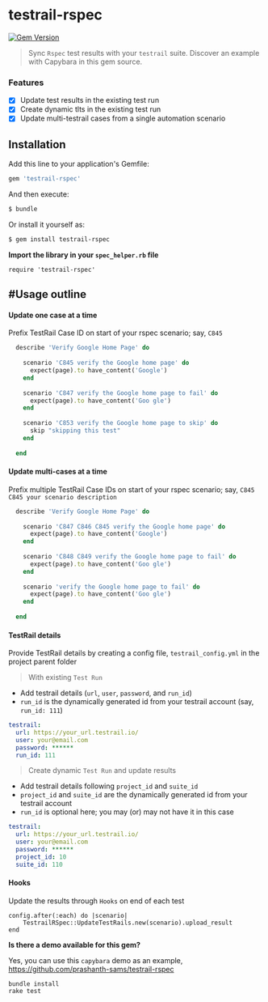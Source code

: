 # testrail-rspec
[![Gem Version](https://badge.fury.io/rb/testrail-rspec.svg)](http://badge.fury.io/rb/testrail-rspec)
> Sync `Rspec` test results with your `testrail` suite. Discover an example with Capybara in this gem source.

### Features
- [x] Update test results in the existing test run
- [x] Create dynamic tlts in the existing test run
- [x] Update multi-testrail cases from a single automation scenario 

## Installation

Add this line to your application's Gemfile:
```ruby
gem 'testrail-rspec'
```

And then execute:
```bash
$ bundle
```

Or install it yourself as:
```bash
$ gem install testrail-rspec
```

**Import the library in your `spec_helper.rb` file**
```
require 'testrail-rspec'
```

## #Usage outline

#### Update one case at a time
Prefix TestRail Case ID on start of your rspec scenario; say, `C845`

```ruby
  describe 'Verify Google Home Page' do
    
    scenario 'C845 verify the Google home page' do
      expect(page).to have_content('Google')
    end
  
    scenario 'C847 verify the Google home page to fail' do
      expect(page).to have_content('Goo gle')
    end
    
    scenario 'C853 verify the Google home page to skip' do
      skip "skipping this test"
    end
  
  end
```

#### Update multi-cases at a time

Prefix multiple TestRail Case IDs on start of your rspec scenario; say, `C845 C845 your scenario description`

```ruby
  describe 'Verify Google Home Page' do
    
    scenario 'C847 C846 C845 verify the Google home page' do
      expect(page).to have_content('Google')
    end
  
    scenario 'C848 C849 verify the Google home page to fail' do
      expect(page).to have_content('Goo gle')
    end
    
    scenario 'verify the Google home page to fail' do
      expect(page).to have_content('Goo gle')
    end
    
  end
```

#### TestRail details

Provide TestRail details by creating a config file, `testrail_config.yml` in the project parent folder

> With existing `Test Run`

- Add testrail details (`url`, `user`, `password`, and `run_id`)
- `run_id` is the dynamically generated id from your testrail account (say, `run_id: 111`)

```yaml
testrail:
  url: https://your_url.testrail.io/
  user: your@email.com
  password: ******
  run_id: 111
```

> Create dynamic `Test Run` and update results

- Add testrail details following `project_id` and `suite_id`
- `project_id` and `suite_id` are the dynamically generated id from your testrail account
- `run_id` is optional here; you may (or) may not have it in this case

```yaml
testrail:
  url: https://your_url.testrail.io/
  user: your@email.com
  password: ******
  project_id: 10
  suite_id: 110
```

#### Hooks

Update the results through `Hooks` on end of each test
```
config.after(:each) do |scenario|
    TestrailRSpec::UpdateTestRails.new(scenario).upload_result
end
```

**Is there a demo available for this gem?**

Yes, you can use this `capybara` demo as an example, https://github.com/prashanth-sams/testrail-rspec

```
bundle install
rake test
```

